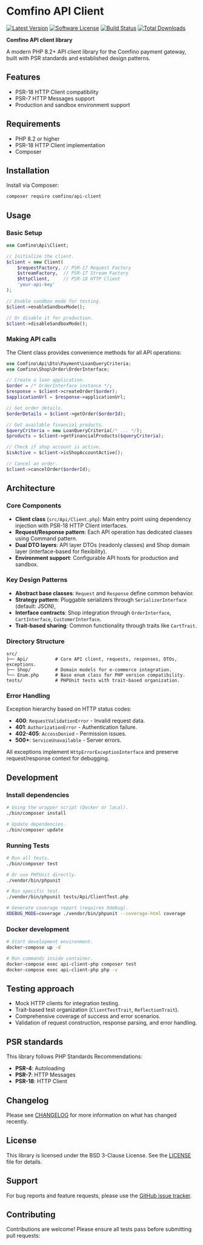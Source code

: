 # Comfino API Client

[![Latest Version](https://img.shields.io/github/release/comfino/api-client.svg)](https://github.com/comfino/api-client/releases)
[![Software License](https://img.shields.io/badge/license-BSD%203--Clause-orange.svg)](LICENSE)
[![Build Status](https://github.com/comfino/api-client/actions/workflows/tests.yml/badge.svg)](https://github.com/comfino/api-client/actions/workflows/tests.yml)
[![Total Downloads](https://img.shields.io/packagist/dt/comfino/api-client.svg)](https://packagist.org/packages/comfino/api-client)

**Comfino API client library**

A modern PHP 8.2+ API client library for the Comfino payment gateway, built with PSR standards and established design patterns.

## Features

- PSR-18 HTTP Client compatibility
- PSR-7 HTTP Messages support
- Production and sandbox environment support

## Requirements

- PHP 8.2 or higher
- PSR-18 HTTP Client implementation
- Composer

## Installation

Install via Composer:

```bash
composer require comfino/api-client
```

## Usage

### Basic Setup

```php
use Comfino\Api\Client;

// Initialize the client.
$client = new Client(
    $requestFactory, // PSR-17 Request Factory
    $streamFactory,  // PSR-17 Stream Factory
    $httpClient,     // PSR-18 HTTP Client
    'your-api-key'
);

// Enable sandbox mode for testing.
$client->enableSandboxMode();

// Or disable it for production.
$client->disableSandboxMode();
```

### Making API calls

The Client class provides convenience methods for all API operations:

```php
use Comfino\Api\Dto\Payment\LoanQueryCriteria;
use Comfino\Shop\Order\OrderInterface;

// Create a loan application.
$order = /* OrderInterface instance */;
$response = $client->createOrder($order);
$applicationUrl = $response->applicationUrl;

// Get order details.
$orderDetails = $client->getOrder($orderId);

// Get available financial products.
$queryCriteria = new LoanQueryCriteria(/* ... */);
$products = $client->getFinancialProducts($queryCriteria);

// Check if shop account is active.
$isActive = $client->isShopAccountActive();

// Cancel an order.
$client->cancelOrder($orderId);
```

## Architecture

### Core Components

- **Client class** (`src/Api/Client.php`): Main entry point using dependency injection with PSR-18 HTTP Client interfaces.
- **Request/Response pattern**: Each API operation has dedicated classes using Command pattern.
- **Dual DTO layers**: API layer DTOs (readonly classes) and Shop domain layer (interface-based for flexibility).
- **Environment support**: Configurable API hosts for production and sandbox.

### Key Design Patterns

- **Abstract base classes**: `Request` and `Response` define common behavior.
- **Strategy pattern**: Pluggable serializers through `SerializerInterface` (default: JSON),
- **Interface contracts**: Shop integration through `OrderInterface`, `CartInterface`, `CustomerInterface`.
- **Trait-based sharing**: Common functionality through traits like `CartTrait`.

### Directory Structure

```
src/
├── Api/          # Core API client, requests, responses, DTOs, exceptions.
├── Shop/         # Domain models for e-commerce integration.
└── Enum.php      # Base enum class for PHP version compatibility.
tests/            # PHPUnit tests with trait-based organization.
```

### Error Handling

Exception hierarchy based on HTTP status codes:

- **400**: `RequestValidationError` - Invalid request data.
- **401**: `AuthorizationError` - Authentication failure.
- **402-405**: `AccessDenied` - Permission issues.
- **500+**: `ServiceUnavailable` - Server errors.

All exceptions implement `HttpErrorExceptionInterface` and preserve request/response context for debugging.

## Development

### Install dependencies

```bash
# Using the wrapper script (Docker or local).
./bin/composer install

# Update dependencies.
./bin/composer update
```

### Running Tests

```bash
# Run all tests.
./bin/composer test

# Or use PHPUnit directly.
./vendor/bin/phpunit

# Run specific test.
./vendor/bin/phpunit tests/Api/ClientTest.php

# Generate coverage report (requires Xdebug).
XDEBUG_MODE=coverage ./vendor/bin/phpunit --coverage-html coverage
```

### Docker development

```bash
# Start development environment.
docker-compose up -d

# Run commands inside container.
docker-compose exec api-client-php composer test
docker-compose exec api-client-php php -v
```

## Testing approach

- Mock HTTP clients for integration testing.
- Trait-based test organization (`ClientTestTrait`, `ReflectionTrait`).
- Comprehensive coverage of success and error scenarios.
- Validation of request construction, response parsing, and error handling.

## PSR standards

This library follows PHP Standards Recommendations:

- **PSR-4**: Autoloading
- **PSR-7**: HTTP Messages
- **PSR-18**: HTTP Client

## Changelog

Please see [CHANGELOG](CHANGELOG.md) for more information on what has changed recently.

## License

This library is licensed under the BSD 3-Clause License. See the [LICENSE](LICENSE) file for details.

## Support

For bug reports and feature requests, please use the [GitHub issue tracker](https://github.com/comfino/api-client/issues).

## Contributing

Contributions are welcome! Please ensure all tests pass before submitting pull requests:
